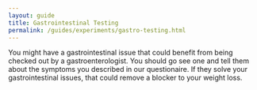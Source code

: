 ```yaml
---
layout: guide
title: Gastrointestinal Testing
permalink: /guides/experiments/gastro-testing.html
---
```


You might have a gastrointestinal issue that could benefit from being checked out by a gastroenterologist.  You should go see one and tell them about the symptoms you described in our questionaire.  If they solve your gastrointestinal issues, that could remove a blocker to your weight loss.